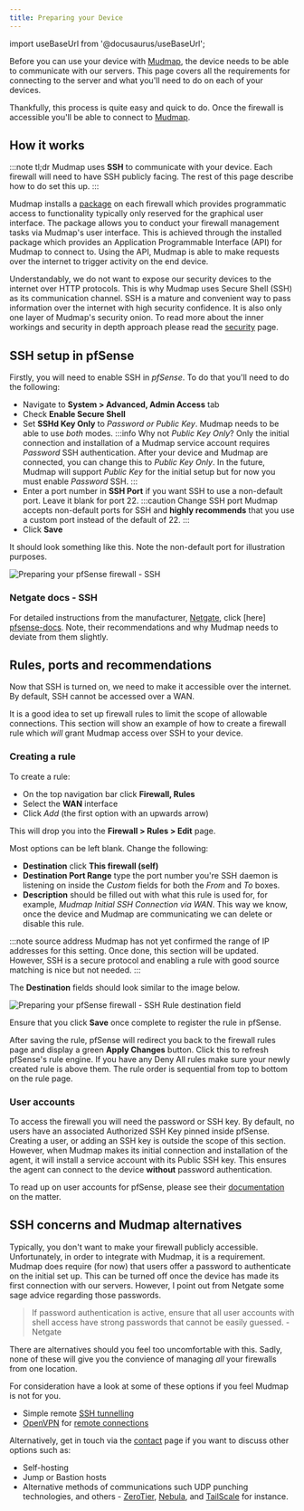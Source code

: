 ```yaml
---
title: Preparing your Device
---
```


import useBaseUrl from '@docusaurus/useBaseUrl';

Before you can use your device with [Mudmap], the device needs to be able to
communicate with our servers. This page covers all the requirements for 
connecting to the server and what you'll need to do on each of your devices.

Thankfully, this process is quite easy and quick to do. Once the firewall is 
accessible you'll be able to connect to [Mudmap].

## How it works

:::note tl;dr
Mudmap uses **SSH** to communicate with your device. Each firewall will 
need to have SSH publicly facing. The rest of this page describe how to do 
set this up. 
:::

Mudmap installs a [package] on each firewall which provides programmatic 
access to functionality typically only reserved for the graphical user 
interface. The package allows you to conduct your firewall management tasks 
via Mudmap's user interface. This is achieved through the installed package 
which provides an Application Programmable Interface (API) for Mudmap to 
connect to. Using the API, Mudmap is able to make requests over the 
internet to trigger activity on the end device. 

Understandably, we do not want to expose our security devices to the internet
over HTTP protocols. This is why Mudmap uses Secure Shell (SSH) as its 
communication channel. SSH is a mature and convenient way to pass 
information over the internet with high security confidence. It is also 
only one layer of Mudmap's security onion. To read more about the inner 
workings and security in depth approach please read the [security] page.

## SSH setup in pfSense

Firstly, you will need to enable SSH in *pfSense*. To do that you'll need to
do the following:

- Navigate to **System > Advanced, Admin Access** tab
- Check **Enable Secure Shell**
- Set **SSHd Key Only** to *Password or Public Key*. Mudmap needs to be 
  able to use *both* modes.
  :::info Why not *Public Key Only*?
  Only the initial connection and installation of a Mudmap service account
  requires *Password* SSH authentication. After your device and Mudmap are
  connected, you can change this to *Public Key Only*. In the future, Mudmap
  will support *Public Key* for the initial setup but for now you must enable
  *Password* SSH.
  ::: 
- Enter a port number in **SSH Port** if you want SSH to use a non-default 
  port. Leave it blank for 
  port 22.
  :::caution Change SSH port
  Mudmap accepts non-default ports for SSH and **highly recommends** that you
  use a custom port instead of the default of 22.
  :::
- Click **Save**

It should look something like this. Note the non-default port for illustration
purposes.


<div style={{textAlign: 'center'}}>
<img  alt="Preparing your pfSense firewall - SSH" src={useBaseUrl
('img/preparing-device-ssh-pfsense.png')} />
</div>


### Netgate docs - SSH

For detailed instructions from the manufacturer, [Netgate], click [here]
[pfsense-docs]. Note, their recommendations and why Mudmap needs to deviate 
from them slightly.

## Rules, ports and recommendations

Now that SSH is turned on, we need to make it accessible over the internet. 
By default, SSH cannot be accessed over a WAN. 

It is a good idea to set up firewall rules to limit the scope of allowable 
connections. This section will show an example of how to create a firewall 
rule which *will* grant Mudmap access over SSH to your device. 

### Creating a rule

To create a rule:

- On the top navigation bar click **Firewall, Rules**
- Select the **WAN** interface
- Click *Add* (the first option with an upwards arrow)

This will drop you into the **Firewall > Rules > Edit** page.

Most options can be left blank. Change the following:

- **Destination** click **This firewall (self)**
- **Destination Port Range** type the port number you're SSH daemon is 
  listening on inside the *Custom* fields for both the *From* and *To* boxes.
- **Description** should be filled out with what this rule is used for, for 
  example, *Mudmap Initial SSH Connection via WAN*. This way we know, once 
  the device and Mudmap are communicating we can delete or disable this rule.

:::note source address
Mudmap has not yet confirmed the range of IP addresses for this setting. 
Once done, this section will be updated. However, SSH is a secure protocol 
and enabling a rule with good source matching is nice but not needed.
:::

The **Destination** fields should look similar to the image below. 

<div style={{textAlign: 'center'}}>
<img  alt="Preparing your pfSense firewall - SSH Rule destination field" src=
{useBaseUrl
('img/preparing-device-ssh-rule-destination.png')} />
</div>

Ensure that you click **Save** once complete to register the rule in pfSense.

After saving the rule, pfSense will redirect you back to the firewall rules 
page and display a green **Apply Changes** button. Click this to refresh 
pfSense's rule engine. If you have any Deny All rules make sure your newly 
created rule is above them. The rule order is sequential from top to bottom 
on the rule page.

### User accounts

To access the firewall you will need the password or SSH key. By default, 
no users have an associated Authorized SSH Key pinned inside pfSense. 
Creating a user, or adding an SSH key is outside the scope of this section. 
However, when Mudmap makes its initial connection and installation of the 
agent, it will install a service account with its Public SSH key. This 
ensures the agent can connect to the device **without** password 
authentication.

To read up on user accounts for pfSense, please see their 
[documentation][pf-user-docs] on the matter.

## SSH concerns and Mudmap alternatives

Typically, you don't want to make your firewall publicly accessible. 
Unfortunately, in order to integrate with Mudmap, it is a requirement. 
Mudmap does require (for now) that users offer a password to authenticate on 
the initial set up. This can be turned off once the device has made its 
first connection with our servers. However, I point out from Netgate some 
sage advice regarding those passwords.

> If password authentication is active, ensure that all user accounts with
> shell access have strong passwords that cannot be easily guessed. - Netgate
 
There are alternatives should you feel too uncomfortable with this. Sadly, 
none of these will give you the convience of managing *all* your firewalls 
from one location.

For consideration have a look at some of these options if you feel Mudmap is 
not for you. 

- Simple remote [SSH tunnelling][ssh-video]
- [OpenVPN] for [remote connections][remote-video]

Alternatively, get in touch via the [contact] page if you want 
to discuss other options such as:

- Self-hosting
- Jump or Bastion hosts
- Alternative methods of communications such UDP 
  punching technologies, and others - [ZeroTier], [Nebula], and [TailScale] 
  for instance.

[mudmap]: https://mudmap.io/
[netgate]: https://netgate.com/
[pfsense-docs]: https://docs.netgate.com/pfsense/en/latest/recipes/ssh-access.html#User_Access
[pf-user-docs]: https://docs.netgate.com/pfsense/en/latest/usermanager/index.html
[contact]: https://mudmap.io/contact
[zerotier]: https://zerotier.com
[nebula]: https://defined.net
[tailscale]: https://tailscale.com
[openvpn]: https://openvpn.net
[ssh-video]: https://www.youtube.com/watch?v=MVoe3mX_UZQ&ab_channel=LawrenceSystems
[remote-video]: https://www.youtube.com/watch?v=PgielyUFGeQ&ab_channel=LawrenceSystems
[security]: https://docs.mudmap.io/security
[package]: https://github.com/jaredhendrickson13/pfsense-api
